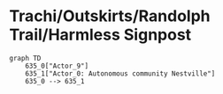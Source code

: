 # Trachi/Outskirts/Randolph Trail/Harmless Signpost


```mermaid
graph TD
    635_0["Actor_9"]
    635_1["Actor_0: Autonomous community Nestville"]
    635_0 --> 635_1
```